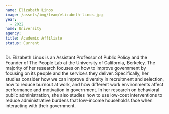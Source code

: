 ```yaml
---
name: Elizabeth Linos
image: /assets/img/team/elizabeth-linos.jpg
year:
  - 2022
home: University
agency:
title: Academic Affiliate
status: Current
---
```

Dr. Elizabeth Linos is an Assistant Professor of Public Policy and the Founder of The People Lab at the University of California, Berkeley. The majority of her research focuses on how to improve government by focusing on its people and the services they deliver. Specifically, her studies consider how we can improve diversity in recruitment and selection, how to reduce burnout at work, and how different work environments affect performance and motivation in government. In her research on behavioral public administration, she also studies how to use low-cost interventions to reduce administrative burdens that low-income households face when interacting with their government.
